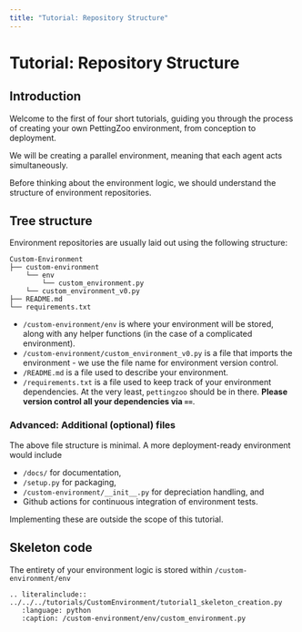 ```yaml
---
title: "Tutorial: Repository Structure"
---
```


# Tutorial: Repository Structure

## Introduction

Welcome to the first of four short tutorials, guiding you through the process of creating your own PettingZoo environment, from conception to deployment.

We will be creating a parallel environment, meaning that each agent acts simultaneously.

Before thinking about the environment logic, we should understand the structure of environment repositories.

## Tree structure
Environment repositories are usually laid out using the following structure:

    Custom-Environment
    ├── custom-environment
        └── env
            └── custom_environment.py
        └── custom_environment_v0.py
    ├── README.md
    └── requirements.txt

- `/custom-environment/env` is where your environment will be stored, along with any helper functions (in the case of a complicated environment).
- `/custom-environment/custom_environment_v0.py` is a file that imports the environment - we use the file name for environment version control.
- `/README.md` is a file used to describe your environment.
- `/requirements.txt` is a file used to keep track of your environment dependencies. At the very least, `pettingzoo` should be in there. **Please version control all your dependencies via `==`**.

### Advanced: Additional (optional) files
The above file structure is minimal. A more deployment-ready environment would include
- `/docs/` for documentation,
- `/setup.py` for packaging,
- `/custom-environment/__init__.py` for depreciation handling, and
- Github actions for continuous integration of environment tests.

Implementing these are outside the scope of this tutorial.

## Skeleton code
The entirety of your environment logic is stored within `/custom-environment/env`

```{eval-rst}
.. literalinclude:: ../../../tutorials/CustomEnvironment/tutorial1_skeleton_creation.py
   :language: python
   :caption: /custom-environment/env/custom_environment.py
```
